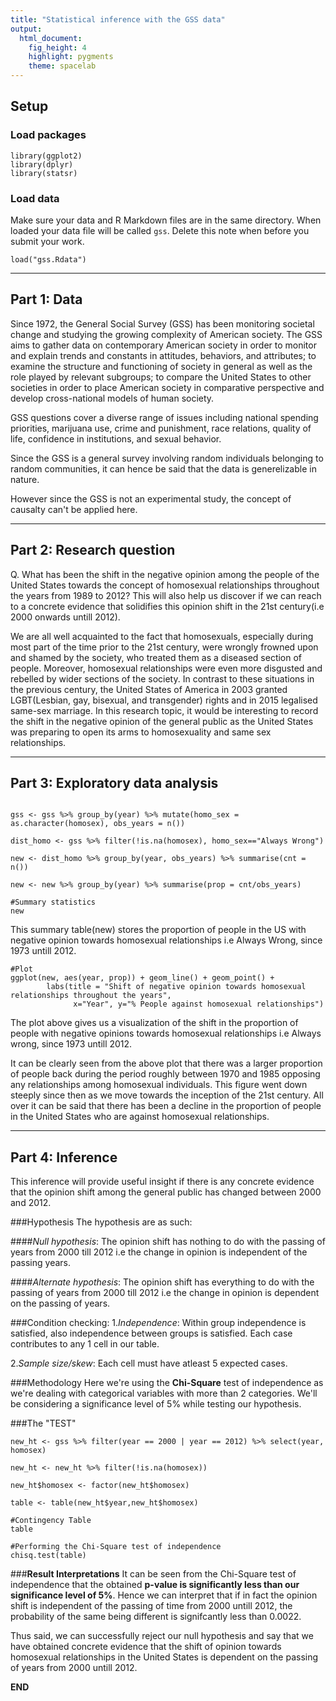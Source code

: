 ```yaml
---
title: "Statistical inference with the GSS data"
output: 
  html_document: 
    fig_height: 4
    highlight: pygments
    theme: spacelab
---
```


## Setup

### Load packages

```{r load-packages, message = FALSE}
library(ggplot2)
library(dplyr)
library(statsr)
```

### Load data

Make sure your data and R Markdown files are in the same directory. When loaded
your data file will be called `gss`. Delete this note when before you submit 
your work. 

```{r load-data}
load("gss.Rdata")
```



* * *

## Part 1: Data

Since 1972, the General Social Survey (GSS) has been monitoring societal change and studying the growing complexity of American society. The GSS aims to gather data on contemporary American society in order to monitor and explain trends and constants in attitudes, behaviors, and attributes; to examine the structure and functioning of society in general as well as the role played by relevant subgroups; to compare the United States to other societies in order to place American society in comparative perspective and develop cross-national models of human society.  
  
  GSS questions cover a diverse range of issues including national spending priorities, marijuana use, crime and punishment, race relations, quality of life, confidence in institutions, and sexual behavior.
  
  Since the GSS is a general survey involving random individuals belonging to random communities, it can hence be said that the data is generelizable in nature. 
  
  However since the GSS is not an experimental study, the concept of causalty can't be applied here.

* * *

## Part 2: Research question
Q. What has been the shift in the negative opinion among the people of the United States towards the concept    of homosexual relationships throughout the years from 1989 to 2012? This will also help us discover if we    can reach to a concrete evidence that solidifies this opinion shift in the 21st century(i.e 2000 onwards    untill 2012).

We are all well acquainted to the fact that homosexuals, especially during most part of the time prior to the 21st century, were wrongly frowned upon and shamed by the society, who treated them as a diseased section of people. Moreover, homosexual relationships were even more disgusted and rebelled by wider sections of the society. In contrast to these situations in the previous century, the United States of America in 2003 granted LGBT(Lesbian, gay, bisexual, and transgender) rights and in 2015 legalised       same-sex marriage. In this research topic, it would be interesting to record the shift in the negative      opinion of the general public as the United States was preparing to open its arms to homosexuality and      same sex relationships.


* * *

## Part 3: Exploratory data analysis

```{r}

gss <- gss %>% group_by(year) %>% mutate(homo_sex = as.character(homosex), obs_years = n())

dist_homo <- gss %>% filter(!is.na(homosex), homo_sex=="Always Wrong")

new <- dist_homo %>% group_by(year, obs_years) %>% summarise(cnt = n()) 

new <- new %>% group_by(year) %>% summarise(prop = cnt/obs_years)

#Summary statistics
new
```
This summary table(new) stores the proportion of people in the US with negative opinion towards homosexual relationships i.e Always Wrong, since 1973 untill 2012.

```{r}
#Plot
ggplot(new, aes(year, prop)) + geom_line() + geom_point() +
        labs(title = "Shift of negative opinion towards homosexual relationships throughout the years",
              x="Year", y="% People against homosexual relationships")
```

The plot above gives us a visualization of the shift in the proportion of people with negative opinions towards homosexual relationships i.e Always wrong, since 1973 untill 2012.
    
It can be clearly seen from the above plot that there was a larger proportion of people back during the period roughly between 1970 and 1985 opposing any relationships among homosexual individuals. This figure went down steeply since then as we move towards the inception of the 21st century. All over it can be said that there has been a decline in the proportion of people in the United States who are against homosexual relationships.

* * *

## Part 4: Inference

This inference will provide useful insight if there is any concrete evidence that the opinion shift among the general public has changed between 2000 and 2012.

###Hypothesis
The hypothesis are as such:

####_Null hypothesis_:
The opinion shift has nothing to do with the passing of years from 2000 till 2012 i.e the change in opinion is independent of the passing years.

####_Alternate hypothesis_:
The opinion shift has everything to do with the passing of years from 2000 till 2012 i.e the change in opinion is dependent on the passing of years.

###Condition checking:
1._Independence_:
Within group independence is satisfied, also independence between groups is satisfied. Each case contributes to any 1 cell in our table.

2._Sample size/skew_:
Each cell must have atleast 5 expected cases.

###Methodology
Here we're using the __Chi-Square__ test of independence as we're dealing with categorical variables with more than 2 categories. We'll be considering a significance level of 5% while testing our hypothesis.

###The "TEST"

```{r}
new_ht <- gss %>% filter(year == 2000 | year == 2012) %>% select(year, homosex)

new_ht <- new_ht %>% filter(!is.na(homosex))

new_ht$homosex <- factor(new_ht$homosex)

table <- table(new_ht$year,new_ht$homosex)

#Contingency Table
table

#Performing the Chi-Square test of independence
chisq.test(table)
```
###__Result Interpretations__
It can be seen from the Chi-Square test of independence that the obtained __p-value is significantly less than our significance level of 5%__.
Hence we can interpret that if in fact the opinion shift is independent of the passing of time from 2000 untill 2012, the probability of the same being different is signifcantly less than 0.0022. 

Thus said, we can successfully reject our null hypothesis and say that we have obtained concrete evidence that the shift of opinion towards homosexual relationships in the United States is dependent on the passing of years from 2000 untill 2012.


__END__
